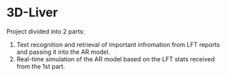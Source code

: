# 3D-Liver

Project divided into 2 parts: 
1) Text recognition and retrieval of important infromation from LFT reports and passing it into the AR model.
2) Real-time simulation of the AR model based on the LFT stats received from the 1st part.
